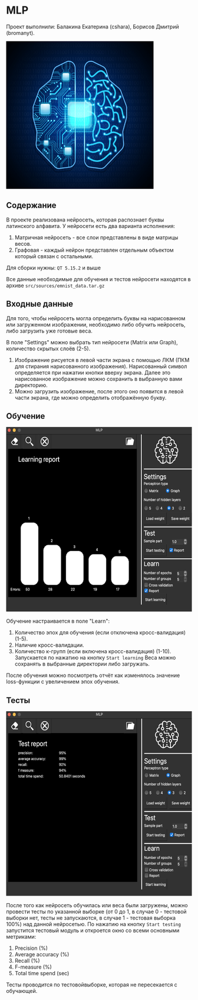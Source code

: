 # MLP

Проект выполнили: Балакина Екатерина (cshara), Борисов Дмитрий (bromanyt).

<img src="src/icons/logo.png" width="400" height="400" />

## Содержание

В проекте реализована нейросеть, которая распознает буквы латинского алфавита.
У нейросети есть два варианта исполнения:
1. Матричная нейросеть - все слои представлены в виде матрицы весов.
2. Графовая - каждый нейрон представлен отдельным объектом который связан с остальными.

Для сборки нужны: `QT 5.15.2` и выше

Все данные необходимые для обучения и тестов нейросети находятся в архиве `src/sources/emnist_data.tar.gz`
    
## Входные данные

Для того, чтобы нейросеть могла определить буквы на нарисованном или загруженном изображении, необходимо либо обучить
нейросеть, либо загрузить уже готовые веса.

В поле "Settings" можно выбрать тип нейросети (Matrix или Graph), количество скрытых слоёв (2-5).

1. Изображение рисуется в левой части экрана с помощью ЛКМ (ПКМ для стирания нарисованного изображения). Нарисованный символ определяется при нажатии кнопки вверху экрана. Далее это нарисованное изображение можно сохранить в выбранную вами директорию.
2. Можно загрузить изображение, после этого оно появится в левой части экрана, где можно определить отображённую букву.


## Обучение

<img src="src/images_for_research/3_5.png" width="600" height="500" />

Обучение настраивается в поле "Learn":
  1. Количество эпох для обучения (если отключена кросс-валидация) (1-5).
  2. Наличие кросс-валидации.
  3. Количество к-групп (если включена кросс-валидация) (1-10).
Запускается по нажатию на кнопку `Start learning` 
Веса можно сохранять в выбранные директории либо загружать. 

После обучения можно посмотреть отчёт как изменялось значение loss-функции с увеличением эпох обучения.


## Тесты

<img src="src/images_for_research/3_5r.png" width="600" height="500" />

После того как нейросеть обучилась или веса были загружены, можно провести тесты по указанной выборке
(от 0 до 1, в случае 0 - тестовой выборки нет, тесты не запускаются, в случае 1 - тестовая выборка 100%)
над данной нейросетью.
По нажатию на кнопку `Start testing` запустится тестовый модуль и откроется окно со всеми основными 
метриками:
  1. Precision (%)
  2. Average accuracy (%)
  3. Recall (%)
  4. F-measure (%)
  5. Total time spend (sec)

Тесты проводится по тестовойвыборке, которая не пересекается с обучающей.
